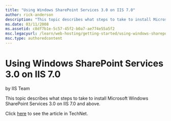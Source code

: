 ```yaml
---
title: "Using Windows SharePoint Services 3.0 on IIS 7.0"
author: rick-anderson
description: "This topic describes what steps to take to install Microsoft Windows SharePoint Services 3.0 on IIS 7.0 and above. Click here to see the article in TechNet."
ms.date: 03/11/2008
ms.assetid: c8df7b1e-5c57-45f2-b0a7-ae774e55a5f2
msc.legacyurl: /learn/web-hosting/getting-started/using-windows-sharepoint-services-30-on-iis
msc.type: authoredcontent
---
```

# Using Windows SharePoint Services 3.0 on IIS 7.0

by IIS Team

This topic describes what steps to take to install Microsoft Windows SharePoint Services 3.0 on IIS 7.0 and above.

Click [here](https://go.microsoft.com/fwlink/?LinkId=111599) to see the article in TechNet.
